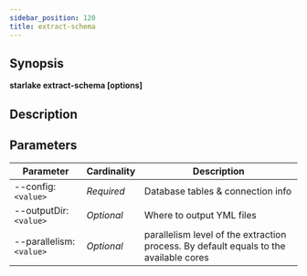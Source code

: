 ```yaml
---
sidebar_position: 120
title: extract-schema
---
```



## Synopsis

**starlake extract-schema [options]**

## Description


## Parameters

Parameter|Cardinality|Description
---|---|---
--config:`<value>`|*Required*|Database tables & connection info
--outputDir:`<value>`|*Optional*|Where to output YML files
--parallelism:`<value>`|*Optional*|parallelism level of the extraction process. By default equals to the available cores


